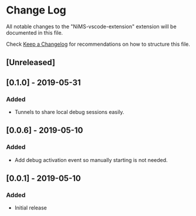 # Change Log

All notable changes to the "NiMS-vscode-extension" extension will be documented in this file.

Check [Keep a Changelog](http://keepachangelog.com/) for recommendations on how to structure this file.

## [Unreleased]

## [0.1.0] - 2019-05-31
### Added
- Tunnels to share local debug sessions easily.

## [0.0.6] - 2019-05-10
### Added
- Add debug activation event so manually starting is not needed.

## [0.0.1] - 2019-05-10
### Added
- Initial release
